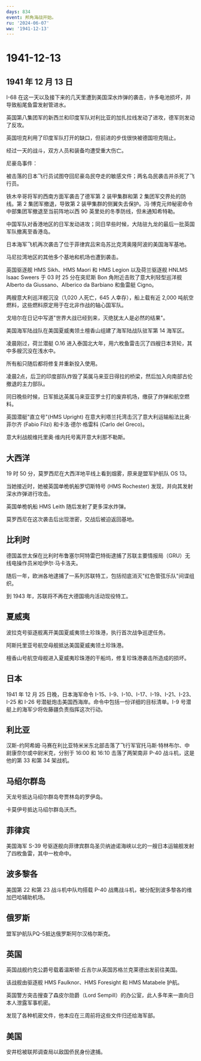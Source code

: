 ```yaml
---
days: 834
event: 邦角海战开始。
ru: '2024-06-07'
ww: '1941-12-13'
---
```


# 1941-12-13

## 1941 年 12 月 13 日

I-68
在这一天以及接下来的几天里遭到美国深水炸弹的袭击，许多电池损坏，并导致船尾鱼雷发射管进水。

英国第八集团军的新西兰和印度军队对利比亚的加扎拉线发动了进攻，德军则发动了反攻。

英国坦克利用了印度军队打开的缺口，但前进的步伐很快被德国坦克阻止。

经过一天的战斗，双方人员和装备均遭受重大伤亡。

尼豪岛事件：

被击落的日本飞行员试图夺回尼豪岛民夺走的敏感文件；两名岛民袭击并杀死了飞行员。

铁木辛哥将军的西南方面军袭击了德军第 2 装甲集群和第 2
集团军交界处的防线。第 2 集团军撤退，导致第 2
装甲集群的侧翼失去保护。冯·博克元帅秘密命令中部集团军撤退至当前阵地以西
90 英里处的冬季防线，但未通知希特勒。

中国军队对香港地区的日军发动进攻；同日早些时候，大陆驻九龙的最后一批英国军队撤离至香港岛。

日本海军飞机再次袭击了位于菲律宾吕宋岛苏比克湾奥隆阿波的美国海军基地。

马尼拉湾地区的其他多个基地和机场也遭到袭击。

英国驱逐舰 HMS Sikh、HMS Maori 和 HMS Legion 以及荷兰驱逐舰 HNLMS Isaac
Sweers 于 03 时 25 分在突尼斯 Bon 角附近击败了意大利轻型巡洋舰 Alberto
da Giussano、Alberico da Barbiano 和鱼雷艇 Cigno。

两艘意大利巡洋舰沉没（1,020 人死亡，645 人幸存），船上载有近 2,000
吨航空燃料，这些燃料原定用于在北非作战的轴心国军队。

戈培尔在日记中写道"世界大战已经到来，灭绝犹太人是必然的结果"。

美国海军陆战队在美国夏威夷领土檀香山组建了海军陆战队驻军第 14 海军区。

凌晨刚过，荷兰潜艇 O.16
进入泰国北大年，用六枚鱼雷击沉了四艘日本货轮，其中多艘沉没在浅水中。

所有船只随后都将修复并重新投入使用。

凌晨2点，后卫的印度部队炸毁了英属马来亚日得拉的桥梁，然后加入向南部古伦撤退的主力部队。

同日晚些时候，日军抵达英属马来亚亚罗士打的废弃机场，缴获了炸弹和航空燃料。

英国潜艇"直立号"(HMS Upright)
在意大利塔兰托湾击沉了意大利运输船法比奥·菲尔齐 (Fabio Filzi)
和卡洛·德尔·格雷科 (Carlo del Greco)。

意大利战舰维托里奥·维内托号离开意大利那不勒斯。

## 大西洋

19 时 50 分，莫罗西尼在大西洋地平线上看到烟雾，原来是盟军护航队 OS 13。

当她接近时，她被英国单桅帆船罗切斯特号 (HMS Rochester)
发现，并向其发射深水炸弹进行攻击。

英国单桅帆船 HMS Leith 随后发射了更多深水炸弹。

莫罗西尼在这次袭击后出现泄密，交战后被迫返回基地。

## 比利时

德国盖世太保在比利时布鲁塞尔阿特雷巴特街逮捕了苏联主要情报局（GRU）无线电操作员米哈伊尔·马卡洛夫。

随后一年，欧洲各地逮捕了一系列苏联特工，包括彻底消灭"红色管弦乐队"间谍组织。

到 1943 年，苏联将不再在大德国境内活动现役特工。

## 夏威夷

波拉克号驱逐舰离开美国夏威夷领土珍珠港，执行首次战争巡逻任务。

阿斯托里亚号航空母舰抵达美国夏威夷领土珍珠港。

檀香山号航空母舰进入夏威夷珍珠港的干船坞，修复珍珠港袭击所造成的损坏。

## 日本

1941 年 12 月 25 日晚，日本海军命令
I-15、I-9、I-10、I-17、I-19、I-21、I-23、I-25 和 I-26
号潜艇炮击美国西海岸。命令中包括一份详细的目标清单。I-9
号潜艇上的海军少将佐藤疆负责指挥这次行动。

## 利比亚

汉斯-约阿希姆·马赛在利比亚特米米东北部击落了飞行军官托马斯·特林布尔、中尉康奈尔或中尉米克，分别于
16:00 和 16:10 击落了两架南非 P-40 战斗机，这是他的第 33 和第 34
架战机。

## 马绍尔群岛

天龙号抵达马绍尔群岛夸贾林岛的罗伊岛。

卡莫伊号抵达马绍尔群岛沃杰。

## 菲律宾

美国海军 S-39
号驱逐舰向菲律宾群岛圣贝纳迪诺海峡以北的一艘日本运输舰发射了四枚鱼雷，其中一枚命中。

## 波多黎各

美国第 22 和第 23 战斗机中队均搭载 P-40
战鹰战斗机，被分配到波多黎各的维加巴哈辅助机场。

## 俄罗斯

盟军护航队PQ-5抵达俄罗斯阿尔汉格尔斯克。

## 英国

英国战舰约克公爵号载着温斯顿·丘吉尔从英国苏格兰克莱德出发前往美国。

该战舰由驱逐舰 HMS Faulknor、HMS Foresight 和 HMS Matabele 护航。

英国警方突击搜查了森皮尔勋爵（Lord
Sempill）的办公室，此人多年来一直向日本人泄露军事机密。

发现了各种机密文件，他本应在三周前将这些文件归还给海军部。

## 美国

安井稔被联邦调查局以敌国侨民身份逮捕。